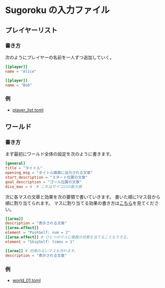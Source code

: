 # Sugoroku の入力ファイル

## プレイヤーリスト

### 書き方

次のようにプレイヤーの名前を一人ずつ追加していく。

```toml
[[player]]
name = "Alice"

[[player]]
name = "Bob"
```


### 例

- [player\_list.toml](player_list.toml)

## ワールド

### 書き方

まず最初にワールド全体の設定を次のように書きます。

```toml
[general]
title = "タイトル"
opening_msg = "タイトル画面に出力される文章"
start_description = "スタート位置の文章"
goal_description = "ゴール位置の文章"
dice_max = 4  # これはサイコロの最大値
```

次に各マスの文章と効果を次の要領で書いていきます。
書いた順に1マス目から順に割り当てられます。
マスに割り当てる効果の書き方は[こちら](../README.md#現在設定できるエリア効果)を見てください。

```toml
[[area]]
description = "表示される文章"
[[area.effect]]
element = "PushSelf: num = 2"
[[area.effect]] # ひとつのマスに複数の効果を当てることもできる。
element = "SkipSelf: times = 1"

[[area]] # 効果のないマスも作れます。
description = "表示される文章"
```

### 例

- [world\_01.toml](world_01.toml)
